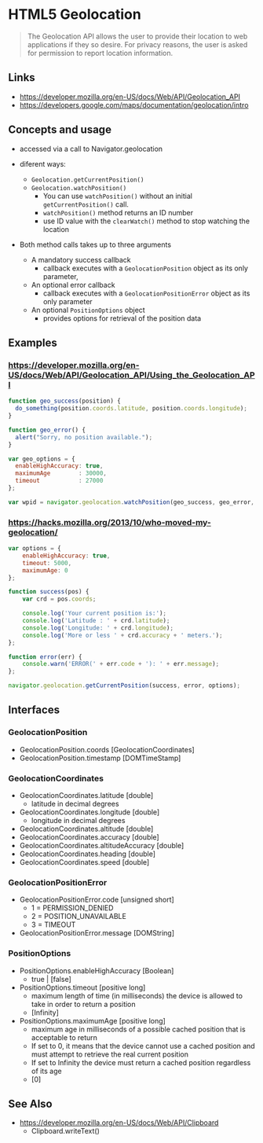 # HTML5 Geolocation
> The Geolocation API allows the user to provide their location to web applications if they so desire.
> For privacy reasons, the user is asked for permission to report location information.

## Links
- https://developer.mozilla.org/en-US/docs/Web/API/Geolocation_API
- https://developers.google.com/maps/documentation/geolocation/intro

## Concepts and usage
- accessed via a call to Navigator.geolocation
- diferent ways:
	- `Geolocation.getCurrentPosition()`
	- `Geolocation.watchPosition()`
		- You can use `watchPosition()` without an initial `getCurrentPosition()` call.
		- `watchPosition()` method returns an ID number
		- use ID value with the `clearWatch()` method to stop watching the location

- Both method calls takes up to three arguments
	- A mandatory success callback
		- callback executes with a `GeolocationPosition` object as its only parameter,
	- An optional error callback
		- callback executes with a `GeolocationPositionError` object as its only parameter
	- An optional `PositionOptions` object
		- provides options for retrieval of the position data


## Examples
### https://developer.mozilla.org/en-US/docs/Web/API/Geolocation_API/Using_the_Geolocation_API
```js
function geo_success(position) {
  do_something(position.coords.latitude, position.coords.longitude);
}

function geo_error() {
  alert("Sorry, no position available.");
}

var geo_options = {
  enableHighAccuracy: true,
  maximumAge        : 30000,
  timeout           : 27000
};

var wpid = navigator.geolocation.watchPosition(geo_success, geo_error, geo_options);
```

### https://hacks.mozilla.org/2013/10/who-moved-my-geolocation/
```js
var options = {
    enableHighAccuracy: true,
    timeout: 5000,
    maximumAge: 0
};

function success(pos) {
    var crd = pos.coords;

    console.log('Your current position is:');
    console.log('Latitude : ' + crd.latitude);
    console.log('Longitude: ' + crd.longitude);
    console.log('More or less ' + crd.accuracy + ' meters.');
};

function error(err) {
    console.warn('ERROR(' + err.code + '): ' + err.message);
};

navigator.geolocation.getCurrentPosition(success, error, options);
```


## Interfaces

### GeolocationPosition
- GeolocationPosition.coords [GeolocationCoordinates]
- GeolocationPosition.timestamp [DOMTimeStamp]

### GeolocationCoordinates
- GeolocationCoordinates.latitude [double]
	- latitude in decimal degrees
- GeolocationCoordinates.longitude [double]
	- longitude in decimal degrees
- GeolocationCoordinates.altitude [double]
- GeolocationCoordinates.accuracy [double]
- GeolocationCoordinates.altitudeAccuracy [double]
- GeolocationCoordinates.heading [double]
- GeolocationCoordinates.speed [double]

### GeolocationPositionError
- GeolocationPositionError.code [unsigned short]
	- 1 = PERMISSION_DENIED
	- 2 = POSITION_UNAVAILABLE
	- 3 = TIMEOUT
- GeolocationPositionError.message [DOMString]

### PositionOptions
- PositionOptions.enableHighAccuracy [Boolean]
	- true | [false]
- PositionOptions.timeout [positive long]
	- maximum length of time (in milliseconds) the device is allowed to take in order to return a position
	- [Infinity]
- PositionOptions.maximumAge [positive long]
	- maximum age in milliseconds of a possible cached position that is acceptable to return
	- If set to 0, it means that the device cannot use a cached position and must attempt to retrieve the real current position
	- If set to Infinity the device must return a cached position regardless of its age
	- [0]

## See Also
- https://developer.mozilla.org/en-US/docs/Web/API/Clipboard
	- Clipboard.writeText()
